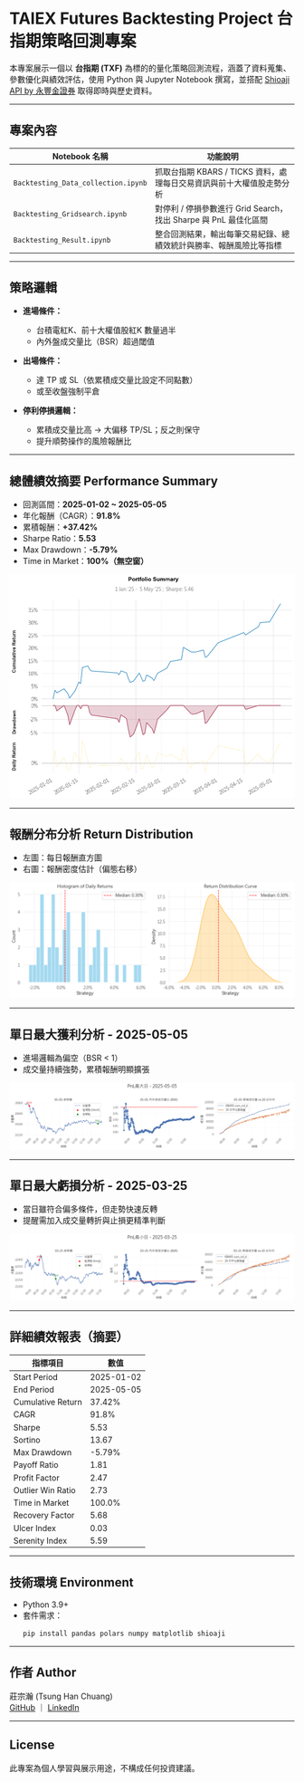 #  TAIEX Futures Backtesting Project 台指期策略回測專案

本專案展示一個以 **台指期 (TXF)** 為標的的量化策略回測流程，涵蓋了資料蒐集、參數優化與績效評估，使用 Python 與 Jupyter Notebook 撰寫，並搭配 [Shioaji API by 永豐金證券](https://sinotrade.github.io/) 取得即時與歷史資料。

---

## 專案內容

| Notebook 名稱 | 功能說明 |
|---------------|----------|
| `Backtesting_Data_collection.ipynb` | 抓取台指期 KBARS / TICKS 資料，處理每日交易資訊與前十大權值股走勢分析 |
| `Backtesting_Gridsearch.ipynb` | 對停利 / 停損參數進行 Grid Search，找出 Sharpe 與 PnL 最佳化區間 |
| `Backtesting_Result.ipynb` | 整合回測結果，輸出每筆交易紀錄、總績效統計與勝率、報酬風險比等指標 |

---

## 策略邏輯

- **進場條件：**
  - 台積電紅K、前十大權值股紅K 數量過半
  - 內外盤成交量比（BSR）超過閾值

- **出場條件：**
  - 達 TP 或 SL（依累積成交量比設定不同點數）
  - 或至收盤強制平倉

- **停利停損邏輯：**
  - 累積成交量比高 → 大偏移 TP/SL；反之則保守
  - 提升順勢操作的風險報酬比

---

## 總體績效摘要 Performance Summary

- 回測區間：**2025-01-02 ~ 2025-05-05**
- 年化報酬（CAGR）：**91.8%**
- 累積報酬：**+37.42%**
- Sharpe Ratio：**5.53**
- Max Drawdown：**-5.79%**
- Time in Market：**100%（無空窗）**

![Portfolio Summary](graph/portfolio_summary.png)

---

## 報酬分布分析 Return Distribution

- 左圖：每日報酬直方圖  
- 右圖：報酬密度估計（偏態右移）

![Return Histogram](graph/return_distribution.png)

---

## 單日最大獲利分析 - 2025-05-05

- 進場邏輯為偏空（BSR < 1）
- 成交量持續強勢，累積報酬明顯擴張

![Min PnL Day](graph/max_pnl_day.png)

---

## 單日最大虧損分析 - 2025-03-25

- 當日雖符合偏多條件，但走勢快速反轉
- 提醒需加入成交量轉折與止損更精準判斷

![Min PnL Day](graph/min_pnl_day.png)

---

## 詳細績效報表（摘要）

| 指標項目           | 數值        |
|--------------------|-------------|
| Start Period        | 2025-01-02  |
| End Period          | 2025-05-05  |
| Cumulative Return   | 37.42%      |
| CAGR                | 91.8%       |
| Sharpe              | 5.53        |
| Sortino             | 13.67       |
| Max Drawdown        | -5.79%      |
| Payoff Ratio        | 1.81        |
| Profit Factor       | 2.47        |
| Outlier Win Ratio   | 2.73        |
| Time in Market      | 100.0%      |
| Recovery Factor     | 5.68        |
| Ulcer Index         | 0.03        |
| Serenity Index      | 5.59        |

---

## 技術環境 Environment

- Python 3.9+
- 套件需求：
  ```bash
  pip install pandas polars numpy matplotlib shioaji

---

## 作者 Author

莊宗瀚 (Tsung Han Chuang)  
[GitHub](https://github.com/CTHQuant) ｜ [LinkedIn](https://linkedin.com/in/宗瀚-莊-1a8588358/)

---

## License

此專案為個人學習與展示用途，不構成任何投資建議。
